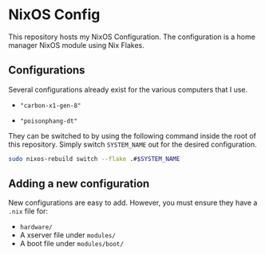 # NixOS Config

This repository hosts my NixOS Configuration. The configuration is a home manager NixOS module using Nix Flakes.

## Configurations

Several configurations already exist for the various computers that I use.

* `"carbon-x1-gen-8"`

* `"poisonphang-dt"`

They can be switched to by using the following command inside the root of this repository. Simply switch `SYSTEM_NAME` out for the desired configuration.

```sh
sudo nixos-rebuild switch --flake .#$SYSTEM_NAME
```

## Adding a new configuration

New configurations are easy to add. However, you must ensure they have a `.nix` file for:
- `hardware/`
- A xserver file under `modules/`
- A boot file under `modules/boot/`
